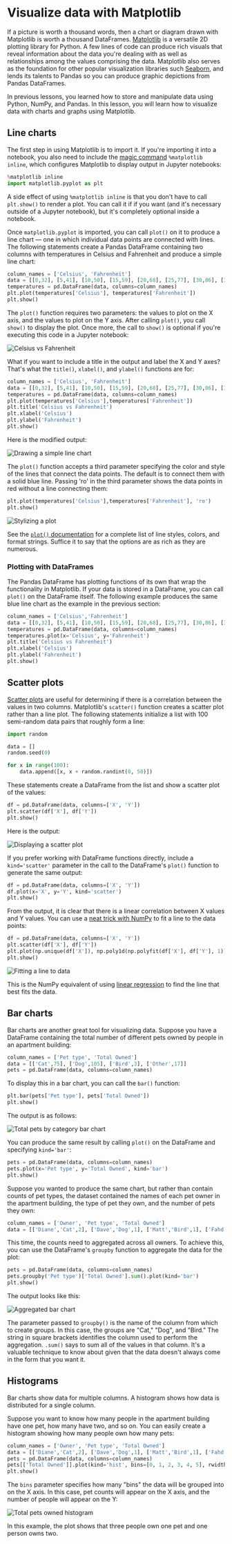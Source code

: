 # Visualize data with Matplotlib

If a picture is worth a thousand words, then a chart or diagram drawn with Matplotlib is worth a thousand DataFrames. [Matplotlib](https://matplotlib.org/) is a versatile 2D plotting library for Python. A few lines of code can produce rich visuals that reveal information about the data you're dealing with as well as relationships among the values comprising the data. Matplotlib also serves as the foundation for other popular visualization libraries such [Seaborn](https://seaborn.pydata.org/), and lends its talents to Pandas so you can produce graphic depictions from Pandas DataFrames.

In previous lessons, you learned how to store and manipulate data using Python, NumPy, and Pandas. In this lesson, you will learn how to visualize data with charts and graphs using Matplotlib.

## Line charts

The first step in using Matplotlib is to import it. If you're importing it into a notebook, you also need to include the [magic command](https://ipython.readthedocs.io/en/stable/interactive/magics.html) `%matplotlib inline`, which configures Matplotlib to display output in Jupyter notebooks:

```python
%matplotlib inline
import matplotlib.pyplot as plt
```

A side effect of using `%matplotlib inline` is that you don't have to call `plt.show()` to render a plot. You can call it if if you want (and it's necessary outside of a Jupyter notebook), but it's completely optional inside a notebook.

Once `matplotlib.pyplot` is imported, you can call `plot()` on it to produce a line chart — one in which individual data points are connected with lines. The following statements create a Pandas DataFrame containing two columns with temperatures in Celsius and Fahrenheit and produce a simple line chart:

```python
column_names = ['Celsius', 'Fahrenheit']
data = [[0,32], [5,41], [10,50], [15,59], [20,68], [25,77], [30,86], [35,95]]
temperatures = pd.DataFrame(data, columns=column_names)
plt.plot(temperatures['Celsius'], temperatures['Fahrenheit'])
plt.show()
```

The `plot()` function requires two parameters: the values to plot on the X axis, and the values to plot on the Y axis. After calling `plot()`, you call `show()` to display the plot. Once more, the call to `show()` is optional if you're executing this code in a Jupyter notebook:

![Celsius vs Fahrenheit](media/SimpleCelsiusvsFarenheit.png)

What if you want to include a title in the output and label the X and Y axes? That's what the `title()`, `xlabel()`, and `ylabel()` functions are for:

```python
column_names = ['Celsius', 'Fahrenheit']
data = [[0,32], [5,41], [10,50], [15,59], [20,68], [25,77], [30,86], [35,95]]
temperatures = pd.DataFrame(data, columns=column_names)
plt.plot(temperatures['Celsius'],temperatures['Fahrenheit'])
plt.title('Celsius vs Fahrenheit')
plt.xlabel('Celsius')
plt.ylabel('Fahrenheit')
plt.show()
```

Here is the modified output:

![Drawing a simple line chart](media/CelsiusvsFarenheitWithLabels.png)

The `plot()` function accepts a third parameter specifying the color and style of the lines that connect the data points. The default is to connect them with a solid blue line. Passing 'ro' in the third parameter shows the data points in red without a line connecting them:

```python
plt.plot(temperatures['Celsius'],temperatures['Fahrenheit'], 'ro')
plt.show()
``` 

![Stylizing a plot](media/line-chart-with-dots.png)

See the [`plot()` documentation](https://matplotlib.org/api/pyplot_api.html#matplotlib.pyplot.plot) for a complete list of line styles, colors, and format strings. Suffice it to say that the options are as rich as they are numerous.

### Plotting with DataFrames

The Pandas DataFrame has plotting functions of its own that wrap the functionality in Matplotlib. If your data is stored in a DataFrame, you can call `plot()` on the DataFrame itself. The following example produces the same blue line chart as the example in the previous section:

```python
column_names = ['Celsius','Fahrenheit']
data = [[0,32], [5,41], [10,50], [15,59], [20,68], [25,77], [30,86], [35,95]]
temperatures = pd.DataFrame(data, columns=column_names)
temperatures.plot(x='Celsius', y='Fahrenheit')
plt.title('Celsius vs Fahrenheit')
plt.xlabel('Celsius')
plt.ylabel('Fahrenheit')
plt.show()
```

## Scatter plots

[Scatter plots](https://en.wikipedia.org/wiki/Scatter_plot) are useful for determining if there is a correlation between the values in two columns. Matplotlib's `scatter()` function creates a scatter plot rather than a line plot. The following statements initialize a list with 100 semi-random data pairs that roughly form a line:

```python
import random

data = []
random.seed(0)

for x in range(100):
    data.append([x, x + random.randint(0, 50)])
```

These statements create a DataFrame from the list and show a scatter plot of the values:

```python
df = pd.DataFrame(data, columns=['X', 'Y'])
plt.scatter(df['X'], df['Y'])
plt.show()
```

Here is the output:

![Displaying a scatter plot](media/partially-random-scatter-plot.png)

If you prefer working with DataFrame functions directly, include a `kind='scatter'` parameter in the call to the DataFrame's `plot()` function to generate the same output:

```python
df = pd.DataFrame(data, columns=['X', 'Y'])
df.plot(x='X', y='Y', kind='scatter')
plt.show()
```

From the output, it is clear that there is a linear correlation between X values and Y values. You can use a [neat trick with NumPy](https://stackoverflow.com/questions/22239691/code-for-best-fit-straight-line-of-a-scatter-plot-in-python) to fit a line to the data points:

```python
df = pd.DataFrame(data, columns=['X', 'Y'])
plt.scatter(df['X'], df['Y'])
plt.plot(np.unique(df['X']), np.poly1d(np.polyfit(df['X'], df['Y'], 1))(np.unique(df['X'])), 'r')
plt.show()
```

![Fitting a line to data](media/scatter-plot-best-fit.png)

This is the NumPy equivalent of using [linear regression](https://en.wikipedia.org/wiki/Linear_regression) to find the line that best fits the data.

## Bar charts

Bar charts are another great tool for visualizing data. Suppose you have a DataFrame containing the total number of different pets owned by people in an apartment building:

```python
column_names = ['Pet type', 'Total Owned']
data = [['Cat',75], ['Dog',105], ['Bird',3], ['Other',17]]
pets = pd.DataFrame(data, columns=column_names)
```

To display this in a bar chart, you can call the `bar()` function:

```python
plt.bar(pets['Pet type'], pets['Total Owned'])
plt.show()
```

The output is as follows:

![Total pets by category bar chart](media/PetsBarChart.png)  

You can produce the same result by calling `plot()` on the DataFrame and specifying `kind='bar'`:

```python
pets = pd.DataFrame(data, columns=column_names)
pets.plot(x='Pet type', y='Total Owned', kind='bar')
plt.show()
```

Suppose you wanted to produce the same chart, but rather than contain counts of pet types, the dataset contained the names of each pet owner in the apartment building, the type of pet they own, and the number of pets they own:

```python
column_names = ['Owner', 'Pet type', 'Total Owned']
data = [['Diane','Cat',2], ['Dave','Dog',1], ['Matt','Bird',1], ['Fahd','Cat',1]]
```

This time, the counts need to aggregated across all owners. To achieve this, you can use the DataFrame's `groupby` function to aggregate the data for the plot:

```python
pets = pd.DataFrame(data, columns=column_names)
pets.groupby('Pet type')['Total Owned'].sum().plot(kind='bar')
plt.show()
```

The output looks like this:

![Aggregated bar chart](media/AggregatedBarChartPets.png)

The parameter passed to `groupby()` is the name of the column from which to create groups. In this case, the groups are "Cat," "Dog", and "Bird." The string in square brackets identifies the column used to perform the aggregation. `.sum()` says to sum all of the values in that column. It's a valuable technique to know about given that the data doesn't always come in the form that you want it.

## Histograms

Bar charts show data for multiple columns. A histogram shows how data is distributed for a single column. 

Suppose you want to know how many people in the apartment building have one pet, how many have two, and so on. You can easily create a histogram showing how many people own how many pets:

```python
column_names = ['Owner', 'Pet type', 'Total Owned']
data = [['Diane','Cat',2], ['Dave','Dog',1], ['Matt','Bird',1], ['Fahd','Cat',1]]
pets = pd.DataFrame(data, columns=column_names)
pets[['Total Owned']].plot(kind='hist', bins=[0, 1, 2, 3, 4, 5], rwidth=0.8, align='left')
plt.show()
```

The `bins` parameter specifies how many "bins" the data will be grouped into on the X axis. In this case, pet counts will appear on the X axis, and the number of people will appear on the Y:

![Total pets owned histogram](media/hist-plot.png)

In this example, the plot shows that three people own one pet and one person owns two.